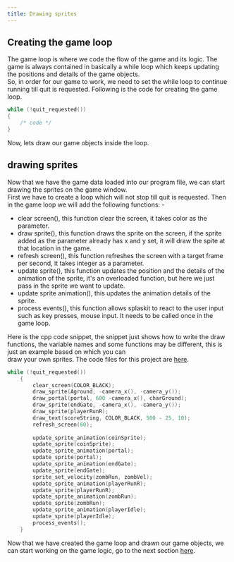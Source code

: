 ```yaml
---
title: Drawing sprites
---
```

## Creating the game loop 

The game loop is where we code the flow of the game and its logic. The game is always contained in basically a while loop which keeps updating the positions and details of the game objects.  
So, in order for our game to work, we need to set the while loop to continue running till quit is requested. Following is the code for creating the game loop.

```cpp
while (!quit_requested())
{
    /* code */
}
```

Now, lets draw our game objects inside the loop.

## drawing sprites 

Now that we have the game data loaded into our program file, we can start drawing the sprites on the game window.  
First we have to create a loop which will not stop till quit is requested. Then in the game loop we will add the following functions: -

+ clear screen(), this function clear the screen, it takes color as the parameter. 
+ draw sprite(), this function draws the sprite on the screen, if the sprite added as the parameter already has x and y set, it will draw the spite at that location in the game. 
+ refresh screen(), this function refreshes the screen with a target frame per second, it takes integer as a parameter. 
+ update sprite(), this function updates the position and the details of the animation of the sprite, it's an overloaded function, but here we just pass in the sprite we want to update. 
+ update sprite animation(), this updates the animation details of the sprite. 
+ process events(), this function allows splaskit to react to the user input such as key presses, mouse input. It needs to be called once in the game loop.

Here is the cpp code snippet, the snippet just shows how to write the draw functions, the variable names and some functions may be different, this is just an example based on which you can  
draw your own sprites. The code files for this project are [here](https://github.com/kay-kaushik/splashkit-karioGame).

```cpp
while (!quit_requested())
    {
        clear_screen(COLOR_BLACK);
        draw_sprite(Aground, -camera_x(), -camera_y());
        draw_portal(portal, 600 -camera_x(), charGround);
        draw_sprite(endGate, -camera_x(), -camera_y());
        draw_sprite(playerRunR);
        draw_text(scoreString, COLOR_BLACK, 500 - 25, 10);
        refresh_screen(60);
        
        update_sprite_animation(coinSprite);
        update_sprite(coinSprite);
        update_sprite_animation(portal);
        update_sprite(portal);
        update_sprite_animation(endGate);
        update_sprite(endGate);
        sprite_set_velocity(zombRun, zombVel);
        update_sprite_animation(playerRunR);
        update_sprite(playerRunR);
        update_sprite_animation(zombRun);
        update_sprite(zombRun);
        update_sprite_animation(playerIdle);
        update_sprite(playerIdle);
        process_events();
    }
```

Now that we have created the game loop and drawn our game objects, we can start working on the game logic, go to the next section [here](link).



